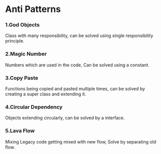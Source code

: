 # Anti Patterns

### 1.God Objects
Class with many responsibility, can be solved using single responsibility principle.

### 2.Magic Number
Numbers which are used in the code, Can be solved using a constant.

### 3.Copy Paste
Functions being copied and pasted multiple times, can be solved by creating a super class and extending it.

### 4.Circular Dependency
Objects extending circularly, can be solved by a interface.

### 5.Lava Flow
Mixing Legacy code getting mixed with new flow, Solve by separating old flow.

